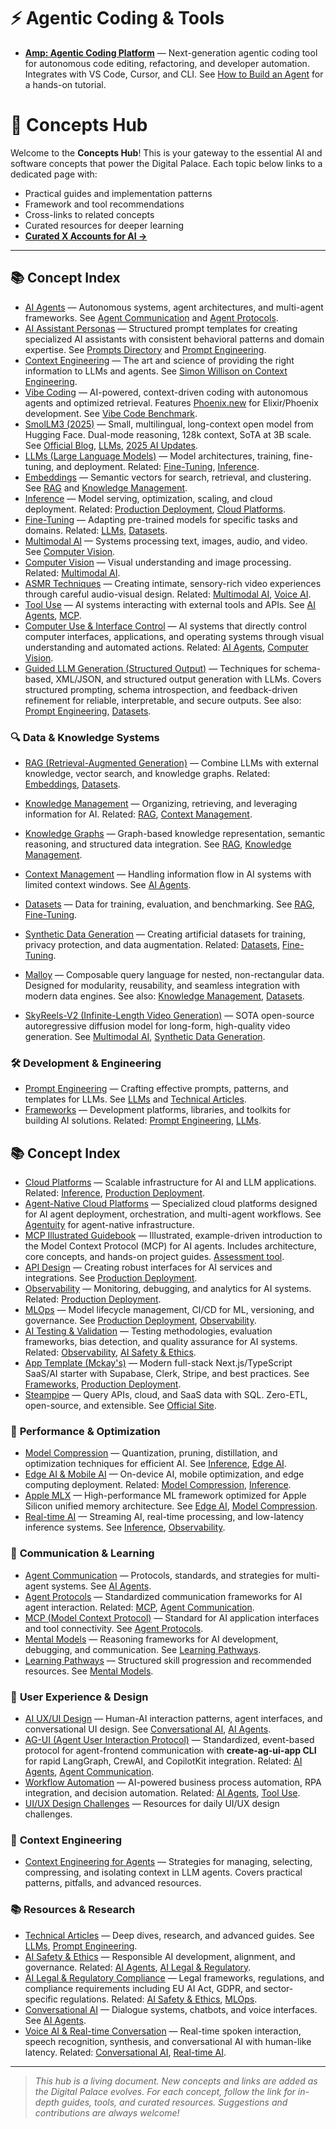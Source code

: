 # ⚡ Agentic Coding & Tools

- **[Amp: Agentic Coding Platform](./amp.md)** — Next-generation agentic coding tool for autonomous code editing, refactoring, and developer automation. Integrates with VS Code, Cursor, and CLI. See [How to Build an Agent](https://ampcode.com/how-to-build-an-agent) for a hands-on tutorial.
# 🧩 Concepts Hub

Welcome to the **Concepts Hub**! This is your gateway to the essential AI and software concepts that power the Digital Palace. Each topic below links to a dedicated page with:

- Practical guides and implementation patterns
- Framework and tool recommendations
- Cross-links to related concepts
- Curated resources for deeper learning
- **[Curated X Accounts for AI →](../reference/curated-x-accounts.md)**

---



## 📚 Concept Index


- [AI Agents](./ai-agents.md) — Autonomous systems, agent architectures, and multi-agent frameworks. See [Agent Communication](./agent-communication.md) and [Agent Protocols](./agent-protocols.md).
- [AI Assistant Personas](./ai-assistant-personas.md) — Structured prompt templates for creating specialized AI assistants with consistent behavioral patterns and domain expertise. See [Prompts Directory](../prompts/README.md) and [Prompt Engineering](./prompt-engineering.md).
- [Context Engineering](./context-engineering.md) — The art and science of providing the right information to LLMs and agents. See [Simon Willison on Context Engineering](https://simonwillison.net/2025/Jun/27/context-engineering/).
- [Vibe Coding](./vibe-coding.md) — AI-powered, context-driven coding with autonomous agents and optimized retrieval. Features [Phoenix.new](https://phoenix.new/) for Elixir/Phoenix development. See [Vibe Code Benchmark](https://rlancemartin.github.io/2025/04/03/vibe-code/).
- [SmolLM3 (2025)](./smollm3.md) — Small, multilingual, long-context open model from Hugging Face. Dual-mode reasoning, 128k context, SoTA at 3B scale. See [Official Blog](https://huggingface.co/blog/smollm3), [LLMs](./llms.md), [2025 AI Updates](../reference/2025-ai-updates.md).
- [LLMs (Large Language Models)](./llms.md) — Model architectures, training, fine-tuning, and deployment. Related: [Fine-Tuning](./fine-tuning.md), [Inference](./inference.md).
- [Embeddings](./embeddings.md) — Semantic vectors for search, retrieval, and clustering. See [RAG](./rag.md) and [Knowledge Management](./knowledge-management.md).
- [Inference](./inference.md) — Model serving, optimization, scaling, and cloud deployment. Related: [Production Deployment](./production-deployment.md), [Cloud Platforms](./cloud-platforms.md).
- [Fine-Tuning](./fine-tuning.md) — Adapting pre-trained models for specific tasks and domains. Related: [LLMs](./llms.md), [Datasets](./datasets.md).
- [Multimodal AI](./multimodal-ai.md) — Systems processing text, images, audio, and video. See [Computer Vision](./computer-vision.md).
- [Computer Vision](./computer-vision.md) — Visual understanding and image processing. Related: [Multimodal AI](./multimodal-ai.md).
- [ASMR Techniques](./asmr-techniques.md) — Creating intimate, sensory-rich video experiences through careful audio-visual design. Related: [Multimodal AI](./multimodal-ai.md), [Voice AI](./voice-ai.md).
- [Tool Use](./tool-use.md) — AI systems interacting with external tools and APIs. See [AI Agents](./ai-agents.md), [MCP](./mcp.md).
- [Computer Use & Interface Control](./computer-use.md) — AI systems that directly control computer interfaces, applications, and operating systems through visual understanding and automated actions. Related: [AI Agents](./ai-agents.md), [Computer Vision](./computer-vision.md).
- [Guided LLM Generation (Structured Output)](./guided-llm-generation.md) — Techniques for schema-based, XML/JSON, and structured output generation with LLMs. Covers structured prompting, schema introspection, and feedback-driven refinement for reliable, interpretable, and secure outputs. See also: [Prompt Engineering](./prompt-engineering.md), [Datasets](./datasets.md).



### 🔍 **Data & Knowledge Systems**

- [RAG (Retrieval-Augmented Generation)](./rag.md) — Combine LLMs with external knowledge, vector search, and knowledge graphs. Related: [Embeddings](./embeddings.md), [Datasets](./datasets.md).
- [Knowledge Management](./knowledge-management.md) — Organizing, retrieving, and leveraging information for AI. Related: [RAG](./rag.md), [Context Management](./context-management.md).
- [Knowledge Graphs](./knowledge-graphs.md) — Graph-based knowledge representation, semantic reasoning, and structured data integration. See [RAG](./rag.md), [Knowledge Management](./knowledge-management.md).
- [Context Management](./context-management.md) — Handling information flow in AI systems with limited context windows. See [AI Agents](./ai-agents.md).
- [Datasets](./datasets.md) — Data for training, evaluation, and benchmarking. See [RAG](./rag.md), [Fine-Tuning](./fine-tuning.md).
- [Synthetic Data Generation](./synthetic-data.md) — Creating artificial datasets for training, privacy protection, and data augmentation. Related: [Datasets](./datasets.md), [Fine-Tuning](./fine-tuning.md).

- [Malloy](./malloy.md) — Composable query language for nested, non-rectangular data. Designed for modularity, reusability, and seamless integration with modern data engines. See also: [Knowledge Management](./knowledge-management.md), [Datasets](./datasets.md).

- [SkyReels-V2 (Infinite-Length Video Generation)](./skyreels-v2.md) — SOTA open-source autoregressive diffusion model for long-form, high-quality video generation. See [Multimodal AI](./multimodal-ai.md), [Synthetic Data Generation](./synthetic-data.md).


### 🛠️ **Development & Engineering**

- [Prompt Engineering](./prompt-engineering.md) — Crafting effective prompts, patterns, and templates for LLMs. See [LLMs](./llms.md) and [Technical Articles](./technical-articles.md).
- [Frameworks](./frameworks.md) — Development platforms, libraries, and toolkits for building AI solutions. Related: [Prompt Engineering](./prompt-engineering.md), [LLMs](./llms.md).
## 📚 Concept Index
- [Cloud Platforms](./cloud-platforms.md) — Scalable infrastructure for AI and LLM applications. Related: [Inference](./inference.md), [Production Deployment](./production-deployment.md).
- [Agent-Native Cloud Platforms](./agent-native-cloud.md) — Specialized cloud platforms designed for AI agent deployment, orchestration, and multi-agent workflows. See [Agentuity](https://agentuity.com/) for agent-native infrastructure.
- [MCP Illustrated Guidebook](./mcp-illustrated-guidebook.md) — Illustrated, example-driven introduction to the Model Context Protocol (MCP) for AI agents. Includes architecture, core concepts, and hands-on project guides. [Assessment tool](https://bit.ly/mcp-assessment).
- [API Design](./api-design.md) — Creating robust interfaces for AI services and integrations. See [Production Deployment](./production-deployment.md).
- [Observability](./observability.md) — Monitoring, debugging, and analytics for AI systems. Related: [Production Deployment](./production-deployment.md).
- [MLOps](./mlops.md) — Model lifecycle management, CI/CD for ML, versioning, and governance. See [Production Deployment](./production-deployment.md), [Observability](./observability.md).
- [AI Testing & Validation](./ai-testing.md) — Testing methodologies, evaluation frameworks, bias detection, and quality assurance for AI systems. Related: [Observability](./observability.md), [AI Safety & Ethics](./ai-safety-ethics.md).
- [App Template (Mckay's)](./app-template.md) — Modern full-stack Next.js/TypeScript SaaS/AI starter with Supabase, Clerk, Stripe, and best practices. See [Frameworks](./frameworks.md), [Production Deployment](./production-deployment.md).
- [Steampipe](./steampipe.md) — Query APIs, cloud, and SaaS data with SQL. Zero-ETL, open-source, and extensible. See [Official Site](https://steampipe.io/).

### 🚀 **Performance & Optimization**

- [Model Compression](./model-compression.md) — Quantization, pruning, distillation, and optimization techniques for efficient AI. See [Inference](./inference.md), [Edge AI](./edge-ai.md).
- [Edge AI & Mobile AI](./edge-ai.md) — On-device AI, mobile optimization, and edge computing deployment. Related: [Model Compression](./model-compression.md), [Inference](./inference.md).
- [Apple MLX](./apple-mlx.md) — High-performance ML framework optimized for Apple Silicon unified memory architecture. See [Edge AI](./edge-ai.md), [Model Compression](./model-compression.md).
- [Real-time AI](./real-time-ai.md) — Streaming AI, real-time processing, and low-latency inference systems. See [Inference](./inference.md), [Observability](./observability.md).

### 🧠 **Communication & Learning**

- [Agent Communication](./agent-communication.md) — Protocols, standards, and strategies for multi-agent systems. See [AI Agents](./ai-agents.md).
- [Agent Protocols](./agent-protocols.md) — Standardized communication frameworks for AI agent interaction. Related: [MCP](./mcp.md), [Agent Communication](./agent-communication.md).
- [MCP (Model Context Protocol)](./mcp.md) — Standard for AI application interfaces and tool connectivity. See [Agent Protocols](./agent-protocols.md).
- [Mental Models](./mental-models.md) — Reasoning frameworks for AI development, debugging, and communication. See [Learning Pathways](./learning-pathways.md).
- [Learning Pathways](./learning-pathways.md) — Structured skill progression and recommended resources. See [Mental Models](./mental-models.md).

### 🎨 **User Experience & Design**

- [AI UX/UI Design](./ai-ux-design.md) — Human-AI interaction patterns, agent interfaces, and conversational UI design. See [Conversational AI](./conversational-ai.md), [AI Agents](./ai-agents.md).
- [AG-UI (Agent User Interaction Protocol)](./ag-ui.md) — Standardized, event-based protocol for agent-frontend communication with **create-ag-ui-app CLI** for rapid LangGraph, CrewAI, and CopilotKit integration. Related: [AI Agents](./ai-agents.md), [Agent Communication](./agent-communication.md).
- [Workflow Automation](./workflow-automation.md) — AI-powered business process automation, RPA integration, and decision automation. Related: [AI Agents](./ai-agents.md), [Tool Use](./tool-use.md).
- [UI/UX Design Challenges](./ui-ux-challenges.md) — Resources for daily UI/UX design challenges.



### 🧠 **Context Engineering**

- [Context Engineering for Agents](./context-engineering.md) — Strategies for managing, selecting, compressing, and isolating context in LLM agents. Covers practical patterns, pitfalls, and advanced resources.

### 📚 **Resources & Research**

- [Technical Articles](./technical-articles.md) — Deep dives, research, and advanced guides. See [LLMs](./llms.md), [Prompt Engineering](./prompt-engineering.md).
- [AI Safety & Ethics](./ai-safety-ethics.md) — Responsible AI development, alignment, and governance. Related: [AI Agents](./ai-agents.md), [AI Legal & Regulatory](./ai-legal-regulatory.md).
- [AI Legal & Regulatory Compliance](./ai-legal-regulatory.md) — Legal frameworks, regulations, and compliance requirements including EU AI Act, GDPR, and sector-specific regulations. Related: [AI Safety & Ethics](./ai-safety-ethics.md), [MLOps](./mlops.md).
- [Conversational AI](./conversational-ai.md) — Dialogue systems, chatbots, and voice interfaces. See [AI Agents](./ai-agents.md).
- [Voice AI & Real-time Conversation](./voice-ai.md) — Real-time spoken interaction, speech recognition, synthesis, and conversational AI with human-like latency. Related: [Conversational AI](./conversational-ai.md), [Real-time AI](./real-time-ai.md).

---

> _This hub is a living document. New concepts and links are added as the Digital Palace evolves. For each concept, follow the link for in-depth guides, tools, and curated resources. Suggestions and contributions are always welcome!_
